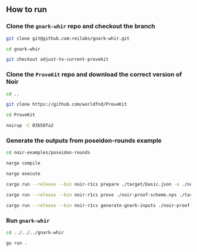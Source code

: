 ## How to run

### Clone the `gnark-whir` repo and checkout the branch
```bash
git clone git@github.com:reilabs/gnark-whir.git
```
```bash
cd gnark-whir
```
```bash
git checkout adjust-to-current-provekit
```

### Clone the `ProveKit` repo and download the correct version of Noir

```bash
cd ..
```
```bash
git clone https://github.com/worldfnd/ProveKit
```
```bash
cd ProveKit
```
```bash
noirup -C 03b58fa2
```
### Generate the outputs from poseidon-rounds example
```bash
cd noir-examples/poseidon-rounds
```
```bash
nargo compile
```
```bash
nargo execute
```
```bash
cargo run --release --bin noir-r1cs prepare ./target/basic.json -o ./noir-proof-scheme.nps
```
```bash
cargo run --release --bin noir-r1cs prove ./noir-proof-scheme.nps ./target/basic.gz -o ./noir-proof.np
```
```bash
cargo run --release --bin noir-r1cs generate-gnark-inputs ./noir-proof-scheme.nps ./noir-proof.np
```
### Run `gnark-whir`
```bash
cd ../../../gnark-whir
```
```bash
go run .
```